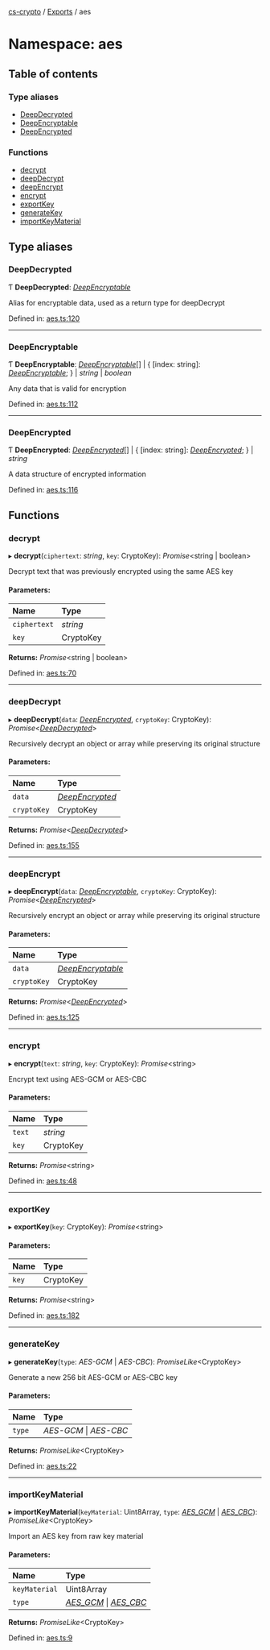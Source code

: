 [cs-crypto](../README.md) / [Exports](../modules.md) / aes

# Namespace: aes

## Table of contents

### Type aliases

- [DeepDecrypted](aes.md#deepdecrypted)
- [DeepEncryptable](aes.md#deepencryptable)
- [DeepEncrypted](aes.md#deepencrypted)

### Functions

- [decrypt](aes.md#decrypt)
- [deepDecrypt](aes.md#deepdecrypt)
- [deepEncrypt](aes.md#deepencrypt)
- [encrypt](aes.md#encrypt)
- [exportKey](aes.md#exportkey)
- [generateKey](aes.md#generatekey)
- [importKeyMaterial](aes.md#importkeymaterial)

## Type aliases

### DeepDecrypted

Ƭ **DeepDecrypted**: [*DeepEncryptable*](aes.md#deepencryptable)

Alias for encryptable data, used as a return type for deepDecrypt

Defined in: [aes.ts:120](https://github.com/very-amused/CS-crypto/blob/4a39984/src/aes.ts#L120)

___

### DeepEncryptable

Ƭ **DeepEncryptable**: [*DeepEncryptable*](aes.md#deepencryptable)[] \| { [index: string]: [*DeepEncryptable*](aes.md#deepencryptable);  } \| *string* \| *boolean*

Any data that is valid for encryption

Defined in: [aes.ts:112](https://github.com/very-amused/CS-crypto/blob/4a39984/src/aes.ts#L112)

___

### DeepEncrypted

Ƭ **DeepEncrypted**: [*DeepEncrypted*](aes.md#deepencrypted)[] \| { [index: string]: [*DeepEncrypted*](aes.md#deepencrypted);  } \| *string*

A data structure of encrypted information

Defined in: [aes.ts:116](https://github.com/very-amused/CS-crypto/blob/4a39984/src/aes.ts#L116)

## Functions

### decrypt

▸ **decrypt**(`ciphertext`: *string*, `key`: CryptoKey): *Promise*<string \| boolean\>

Decrypt text that was previously encrypted using the same AES key

#### Parameters:

Name | Type |
:------ | :------ |
`ciphertext` | *string* |
`key` | CryptoKey |

**Returns:** *Promise*<string \| boolean\>

Defined in: [aes.ts:70](https://github.com/very-amused/CS-crypto/blob/4a39984/src/aes.ts#L70)

___

### deepDecrypt

▸ **deepDecrypt**(`data`: [*DeepEncrypted*](aes.md#deepencrypted), `cryptoKey`: CryptoKey): *Promise*<[*DeepDecrypted*](aes.md#deepdecrypted)\>

Recursively decrypt an object or array while preserving its original structure

#### Parameters:

Name | Type |
:------ | :------ |
`data` | [*DeepEncrypted*](aes.md#deepencrypted) |
`cryptoKey` | CryptoKey |

**Returns:** *Promise*<[*DeepDecrypted*](aes.md#deepdecrypted)\>

Defined in: [aes.ts:155](https://github.com/very-amused/CS-crypto/blob/4a39984/src/aes.ts#L155)

___

### deepEncrypt

▸ **deepEncrypt**(`data`: [*DeepEncryptable*](aes.md#deepencryptable), `cryptoKey`: CryptoKey): *Promise*<[*DeepEncrypted*](aes.md#deepencrypted)\>

Recursively encrypt an object or array while preserving its original structure

#### Parameters:

Name | Type |
:------ | :------ |
`data` | [*DeepEncryptable*](aes.md#deepencryptable) |
`cryptoKey` | CryptoKey |

**Returns:** *Promise*<[*DeepEncrypted*](aes.md#deepencrypted)\>

Defined in: [aes.ts:125](https://github.com/very-amused/CS-crypto/blob/4a39984/src/aes.ts#L125)

___

### encrypt

▸ **encrypt**(`text`: *string*, `key`: CryptoKey): *Promise*<string\>

Encrypt text using AES-GCM or AES-CBC

#### Parameters:

Name | Type |
:------ | :------ |
`text` | *string* |
`key` | CryptoKey |

**Returns:** *Promise*<string\>

Defined in: [aes.ts:48](https://github.com/very-amused/CS-crypto/blob/4a39984/src/aes.ts#L48)

___

### exportKey

▸ **exportKey**(`key`: CryptoKey): *Promise*<string\>

#### Parameters:

Name | Type |
:------ | :------ |
`key` | CryptoKey |

**Returns:** *Promise*<string\>

Defined in: [aes.ts:182](https://github.com/very-amused/CS-crypto/blob/4a39984/src/aes.ts#L182)

___

### generateKey

▸ **generateKey**(`type`: *AES-GCM* \| *AES-CBC*): *PromiseLike*<CryptoKey\>

Generate a new 256 bit AES-GCM or AES-CBC key

#### Parameters:

Name | Type |
:------ | :------ |
`type` | *AES-GCM* \| *AES-CBC* |

**Returns:** *PromiseLike*<CryptoKey\>

Defined in: [aes.ts:22](https://github.com/very-amused/CS-crypto/blob/4a39984/src/aes.ts#L22)

___

### importKeyMaterial

▸ **importKeyMaterial**(`keyMaterial`: Uint8Array, `type`: [*AES\_GCM*](../enums/algorithms.md#aes_gcm) \| [*AES\_CBC*](../enums/algorithms.md#aes_cbc)): *PromiseLike*<CryptoKey\>

Import an AES key from raw key material

#### Parameters:

Name | Type |
:------ | :------ |
`keyMaterial` | Uint8Array |
`type` | [*AES\_GCM*](../enums/algorithms.md#aes_gcm) \| [*AES\_CBC*](../enums/algorithms.md#aes_cbc) |

**Returns:** *PromiseLike*<CryptoKey\>

Defined in: [aes.ts:9](https://github.com/very-amused/CS-crypto/blob/4a39984/src/aes.ts#L9)
